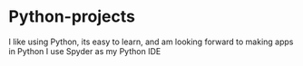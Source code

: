 # Python-projects
I like using Python, its easy to learn, and am looking forward to making apps in Python
I use Spyder as my Python IDE
